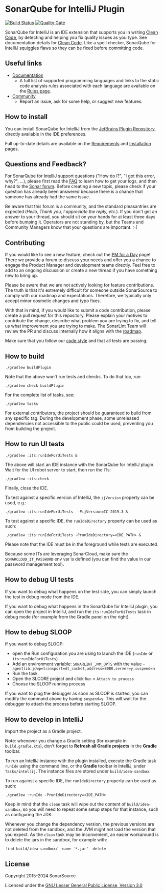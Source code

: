 SonarQube for IntelliJ Plugin
=========================

[![Build Status](https://api.cirrus-ci.com/github/SonarSource/sonarlint-intellij.svg?branch=master)](https://cirrus-ci.com/github/SonarSource/sonarlint-intellij)
[![Quality Gate](https://next.sonarqube.com/sonarqube/api/project_badges/measure?project=org.sonarsource.sonarlint.intellij%3Asonarlint-intellij&metric=alert_status)](https://next.sonarqube.com/sonarqube/dashboard?id=org.sonarsource.sonarlint.intellij%3Asonarlint-intellij)

SonarQube for IntelliJ is an IDE extension that supports you in writing [Clean Code](https://www.sonarsource.com/solutions/clean-code/), by
detecting and helping you fix quality issues as you type. See documentation details
for [Clean Code](https://docs.sonarsource.com/sonarlint/intellij/concepts/clean-code/).
Like a spell checker, SonarQube for IntelliJ squiggles flaws so they can be fixed before committing code.

Useful links
------------

- [Documentation](https://docs.sonarsource.com/sonarlint/intellij/)
  - A full list of supported programming languages and links to the static code analysis rules associated with each language are available on the [Rules page](https://docs.sonarsource.com/sonarlint/intellij/using-sonarlint/rules/).
- [Community](https://community.sonarsource.com/c/help/sl)
  - Report an issue, ask for some help, or suggest new features.

How to install
--------------

You can install SonarQube for IntelliJ from the [JetBrains Plugin Repository](https://plugins.jetbrains.com/plugin/7973-sonarlint), directly
available in the IDE preferences.

Full up-to-date details are available on the [Requirements](https://docs.sonarsource.com/sonarlint/intellij/getting-started/requirements/) and [Installation](https://docs.sonarsource.com/sonarlint/intellij/getting-started/installation/) pages.

Questions and Feedback?
--------------------------

For SonarQube for IntelliJ support questions ("How do I?", "I got this error, why?", ...), please first read
the [FAQ](https://community.sonarsource.com/t/frequently-asked-questions/7204) to learn how to get your logs, and then head to
the [Sonar forum](https://community.sonarsource.com/c/help/sl). Before creating a new topic, please check if your question has already been
answered because there is a chance that someone has already had the same issue.

Be aware that this forum is a community, and the standard pleasantries are expected (_Hello, Thank you, I appreciate the reply, etc._). If you don't get an answer to your thread, you should sit on your hands for at least three days before bumping it. Operators are not standing by, but the Teams and Community Managers know that your questions are important. :-)

Contributing
------------

If you would like to see a new feature, check out the [PM for a Day](https://community.sonarsource.com/c/sl/pm-for-a-day-sl/41) page! There we provide a forum to discuss your needs and offer you a chance to engage the Product Manager and development teams directly. Feel free to add to an ongoing discussion or create a new thread if you have something new to bring up.

Please be aware that we are not actively looking for feature contributions. The truth is that it's extremely difficult for someone outside SonarSource to comply with our roadmap and expectations. Therefore, we typically only accept minor cosmetic changes and typo fixes.

With that in mind, if you would like to submit a code contribution, please create a pull request for this repository. Please explain your motives to contribute the change, describe what problem you are trying to fix, and tell us what improvement you are trying to make. The SonarLint Team will review the PR and discuss internally how it aligns with the [roadmap](https://www.sonarsource.com/products/sonarlint/roadmap/).

Make sure that you follow our [code style](https://github.com/SonarSource/sonar-developer-toolset#code-style-configuration-for-intellij) and that all tests are passing.

How to build
------------

    ./gradlew buildPlugin

Note that the above won't run tests and checks. To do that too, run:

    ./gradlew check buildPlugin

For the complete list of tasks, see:

    ./gradlew tasks

For external contributors, the project should be guaranteed to build from any specific tag. During the development phase, some
unreleased dependencies not accessible to the public could be used, preventing you from building the project.

How to run UI tests
-------------------

    ./gradlew :its:runIdeForUiTests &

The above will start an IDE instance with the SonarQube for IntelliJ plugin. Wait for the UI robot server to start, then run the ITs:

    ./gradlew :its:check

Finally, close the IDE.

To test against a specific version of IntelliJ, the `ijVersion` property can be used, e.g.:

    ./gradlew :its:runIdeForUiTests  -PijVersion=IC-2019.3 &

To test against a specific IDE, the `runIdeDirectory` property can be used as such:

    ./gradlew :its:runIdeForUiTests -PrunIdeDirectory=<IDE_PATH> &

Please note that the IDE must be in the foreground while tests are executed.

Because some ITs are leveraging SonarCloud, make sure the `SONARCLOUD_IT_PASSWORD` env var is defined (you can find the value in our
password management tool).

How to debug UI tests
---------------------

If you want to debug what happens on the test side, you can simply launch the test in debug mode from the IDE.

If you want to debug what happens in the SonarQube for IntelliJ plugin, you can open the project in IntelliJ, and run the
`its:runIdeForUiTests` task in debug mode (for example from the Gradle panel on the right).


How to debug SLOOP
------------------

If you want to debug SLOOP:
* open the Run configuration you are using to launch the IDE (`runIde` or `its:runIdeForUiTests`)
* Add an environment variable: `SONARLINT_JVM_OPTS` with the value `-agentlib:jdwp=transport=dt_socket,address=8080,server=y,suspend=n`
* Run the task
* Open the SLCORE project and click `Run` > `Attach to process`
* Choose the SLOOP running process

If you want to plug the debugger as soon as SLOOP is started, you can modify the command above by having `suspend=y`.
This will wait for the debugger to attach the process before starting SLOOP.

How to develop in IntelliJ
--------------------------

Import the project as a Gradle project.

Note: whenever you change a Gradle setting (for example in `build.gradle.kts`),
don't forget to **Refresh all Gradle projects** in the **Gradle** toolbar.

To run an IntelliJ instance with the plugin installed, execute the Gradle task `runIde` using the command line,
or the **Gradle** toolbar in IntelliJ, under `Tasks/intellij`.
The instance files are stored under `build/idea-sandbox`.

To run against a specific IDE, the `runIdeDirectory` property can be used as such:

    ./gradlew :runIde -PrunIdeDirectory=<IDE_PATH>

Keep in mind that the `clean` task will wipe out the content of `build/idea-sandbox`,
so you will need to repeat some setup steps for that instance, such as configuring the JDK.

Whenever you change the dependency version, the previous versions are not deleted from the sandbox, and the JVM might not load the version that you expect.
As the `clean` task may be inconvenient, an easier workaround is to delete the jars in the sandbox, for example with:

    find build/idea-sandbox/ -name '*.jar' -delete

License
-------

Copyright 2015-2024 SonarSource.

Licensed under the [GNU Lesser General Public License, Version 3.0](http://www.gnu.org/licenses/lgpl.txt)
